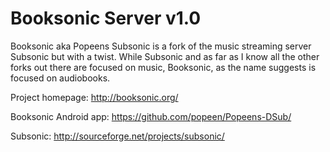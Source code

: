 Booksonic Server v1.0
===================

Booksonic aka Popeens Subsonic is a fork of the music streaming server Subsonic but with a twist.
While Subsonic and as far as I know all the other forks out there are focused on music, Booksonic, as the name suggests is focused on audiobooks.

Project homepage: http://booksonic.org/

Booksonic Android app: https://github.com/popeen/Popeens-DSub/

Subsonic: http://sourceforge.net/projects/subsonic/